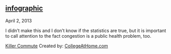 ## [infographic](/2013/04/02/infographic/ "infographic")

April 2, 2013
            

I didn’t make this and I don’t know if the statistics are true, but it is important to call attention to the fact congestion is a public health problem, too.

[Killer Commute](http://www.collegeathome.com/killer-commute/)
Created by: [CollegeAtHome.com](http://www.collegeathome.com/)

					            